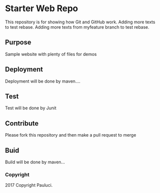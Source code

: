 # Starter Web Repo

This repository is for showing how Git and GitHub work.
Adding more texts to test rebase.
Adding more texts from myfeature branch to test rebase.

## Purpose

Sample website with plenty of files for demos

## Deployment

Deployment will be done by maven....

## Test

Test will be done by Junit

## Contribute

Please fork this repository and then make a pull request to merge

## Buid

Build will be done by maven...

### Copyright
2017 Copyright Pauluci.
